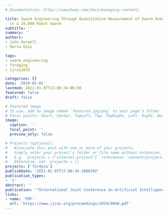 ```yaml
---
# Documentation: https://wowchemy.com/docs/managing-content/

title: Swarm Engineering Through Quantitative Measurement of Swarm Robotic Principles
  in a 10,000 Robot Swarm
subtitle: ''
summary: ''
authors:
- John Harwell
- Maria Gini

tags:
- swarm_engineering
- foraging
- ijcai2019

categories: []
date: '2019-01-01'
lastmod: 2021-01-07T11:08:34-06:00
featured: false
draft: false

# Featured image
# To use, add an image named `featured.jpg/png` to your page's folder.
# Focal points: Smart, Center, TopLeft, Top, TopRight, Left, Right, BottomLeft, Bottom, BottomRight.
image:
  caption: ''
  focal_point: ''
  preview_only: false

# Projects (optional).
#   Associate this post with one or more of your projects.
#   Simply enter your project's folder or file name without extension.
#   E.g. `projects = ["internal-project"]` references `content/project/deep-learning/index.md`.
#   Otherwise, set `projects = []`.
projects: ['fordyca']
publishDate: '2021-01-07T17:08:34.190970Z'
publication_types:
- '1'
abstract: ''
publication: '*International Joint Conference on Artificial Intelligence (IJCAI)*'
links:
- name: 'PDF'
  url: 'https://www.ijcai.org/proceedings/2019/0048.pdf'
---
```

